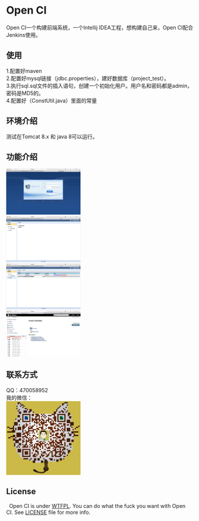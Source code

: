 # Open CI
Open CI一个构建前端系统，一个Intellij IDEA工程，想构建自己来，Open CI配合Jenkins使用。
## 使用
1.配置好maven</br>
2.配置好mysql链接（jdbc.properties），建好数据库（project_test）。</br>
3.执行sql.sql文件的插入语句，创建一个初始化用户。用户名和密码都是admin，密码是MD5的。</br>
4.配置好（ConstUtil.java）里面的常量</br>
## 环境介绍
测试在Tomcat 8.x 和 java 8可以运行。
## 功能介绍
<img src="./image/1.png" width="200px"></br>
<img src="./image/2.png" width="200px"></br>
<img src="./image/3.png" width="200px"></br>
<img src="./image/4.png" width="200px"></br>
## 联系方式
QQ：470058952</br>
我的微信：</br>
<img src="https://raw.githubusercontent.com/itlijunjie/image/master/微信.png" width="200px">
## License
    Open CI is under [WTFPL](http://www.wtfpl.net/). You can do what the fuck you want with Open CI. See [LICENSE](LICENSE) file for more info.

